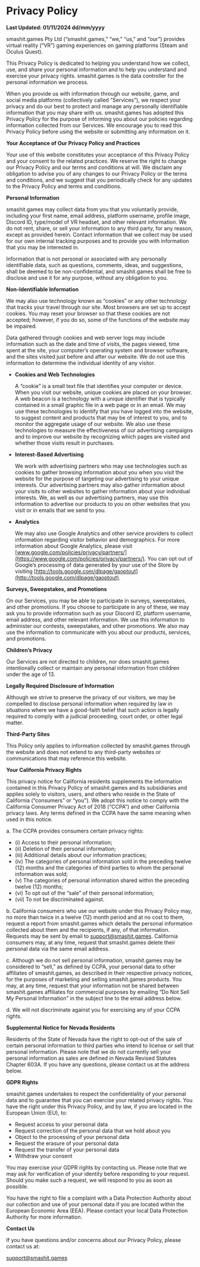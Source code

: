 ﻿# Privacy Policy

**Last Updated: 01/11/2024 dd/mm/yyyy**

smashit.games Pty Ltd (“smashit.games,” “we,” “us,” and “our”) provides virtual reality (“VR”) gaming experiences on gaming platforms (Steam and Oculus Quest).

This Privacy Policy is dedicated to helping you understand how we collect, use, and share your personal information and to help you understand and exercise your privacy rights. smashit.games is the data controller for the personal information we process.

When you provide us with information through our website, game, and social media platforms (collectively called “Services”), we respect your privacy and do our best to protect and manage any personally identifiable information that you may share with us. smashit.games has adopted this Privacy Policy for the purpose of informing you about our policies regarding information collected from our Services. We encourage you to read this Privacy Policy before using the website or submitting any information on it.

**Your Acceptance of Our Privacy Policy and Practices**

Your use of this website constitutes your acceptance of this Privacy Policy and your consent to the related practices. We reserve the right to change our Privacy Policy and our terms and conditions at will. We disclaim any obligation to advise you of any changes to our Privacy Policy or the terms and conditions, and we suggest that you periodically check for any updates to the Privacy Policy and terms and conditions.

**Personal Information**

smashit.games may collect data from you that you voluntarily provide, including your first name, email address, platform username, profile image, Discord ID, type/model of VR headset, and other relevant information. We do not rent, share, or sell your information to any third party, for any reason, except as provided herein. Contact information that we collect may be used for our own internal tracking purposes and to provide you with information that you may be interested in.

Information that is not personal or associated with any personally identifiable data, such as questions, comments, ideas, and suggestions, shall be deemed to be non-confidential, and smashit.games shall be free to disclose and use it for any purpose, without any obligation to you.

**Non-Identifiable Information**

We may also use technology known as “cookies” or any other technology that tracks your travel through our site. Most browsers are set up to accept cookies. You may reset your browser so that these cookies are not accepted; however, if you do so, some of the functions of the website may be impaired.

Data gathered through cookies and web server logs may include information such as the date and time of visits, the pages viewed, time spent at the site, your computer’s operating system and browser software, and the sites visited just before and after our website. We do not use this information to determine the individual identity of any visitor.

- **Cookies and Web Technologies**

  A “cookie” is a small text file that identifies your computer or device. When you visit our website, unique cookies are placed on your browser. A web beacon is a technology with a unique identifier that is typically contained in a small graphic file in a web page or in an email. We may use these technologies to identify that you have logged into the website, to suggest content and products that may be of interest to you, and to monitor the aggregate usage of our website. We also use these technologies to measure the effectiveness of our advertising campaigns and to improve our website by recognizing which pages are visited and whether those visits result in purchases.

- **Interest-Based Advertising**

  We work with advertising partners who may use technologies such as cookies to gather browsing information about you when you visit the website for the purpose of targeting our advertising to your unique interests. Our advertising partners may also gather information about your visits to other websites to gather information about your individual interests. We, as well as our advertising partners, may use this information to advertise our products to you on other websites that you visit or in emails that we send to you.

- **Analytics**

  We may also use Google Analytics and other service providers to collect information regarding visitor behavior and demographics. For more information about Google Analytics, please visit [www.google.com/policies/privacy/partners/](https://www.google.com/policies/privacy/partners/). You can opt out of Google’s processing of data generated by your use of the Store by visiting [http://tools.google.com/dlpage/gaoptout](http://tools.google.com/dlpage/gaoptout).

**Surveys, Sweepstakes, and Promotions**

On our Services, you may be able to participate in surveys, sweepstakes, and other promotions. If you choose to participate in any of these, we may ask you to provide information such as your Discord ID, platform username, email address, and other relevant information. We use this information to administer our contests, sweepstakes, and other promotions. We also may use the information to communicate with you about our products, services, and promotions.

**Children’s Privacy**

Our Services are not directed to children, nor does smashit.games intentionally collect or maintain any personal information from children under the age of 13.

**Legally Required Disclosure of Information**

Although we strive to preserve the privacy of our visitors, we may be compelled to disclose personal information when required by law in situations where we have a good-faith belief that such action is legally required to comply with a judicial proceeding, court order, or other legal matter.

**Third-Party Sites**

This Policy only applies to information collected by smashit.games through the website and does not extend to any third-party websites or communications that may reference this website.

**Your California Privacy Rights**

This privacy notice for California residents supplements the information contained in this Privacy Policy of smashit.games and its subsidiaries and applies solely to visitors, users, and others who reside in the State of California (“consumers” or “you”). We adopt this notice to comply with the California Consumer Privacy Act of 2018 (“CCPA”) and other California privacy laws. Any terms defined in the CCPA have the same meaning when used in this notice.

a. The CCPA provides consumers certain privacy rights:

- (i) Access to their personal information;
- (ii) Deletion of their personal information;
- (iii) Additional details about our information practices;
- (iv) The categories of personal information sold in the preceding twelve (12) months and the categories of third parties to whom the personal information was sold;
- (v) The categories of personal information shared within the preceding twelve (12) months;
- (vi) To opt out of the “sale” of their personal information;
- (vii) To not be discriminated against.

b. California consumers who use our website under this Privacy Policy may, no more than twice in a twelve (12) month period and at no cost to them, request a report from smashit.games which details the personal information collected about them and the recipients, if any, of that information. Requests may be sent by email to [support@smashit.games](mailto:support@smashit.games). California consumers may, at any time, request that smashit.games delete their personal data via the same email address.

c. Although we do not sell personal information, smashit.games may be considered to “sell,” as defined by CCPA, your personal data to other affiliates of smashit.games, as described in their respective privacy notices, for the purposes of marketing and selling smashit.games products. You may, at any time, request that your information not be shared between smashit.games affiliates for commercial purposes by emailing “Do Not Sell My Personal Information” in the subject line to the email address below.

d. We will not discriminate against you for exercising any of your CCPA rights.

**Supplemental Notice for Nevada Residents**

Residents of the State of Nevada have the right to opt-out of the sale of certain personal information to third parties who intend to license or sell that personal information. Please note that we do not currently sell your personal information as sales are defined in Nevada Revised Statutes Chapter 603A. If you have any questions, please contact us at the address below.

**GDPR Rights**

smashit.games undertakes to respect the confidentiality of your personal data and to guarantee that you can exercise your related privacy rights. You have the right under this Privacy Policy, and by law, if you are located in the European Union (EU), to:

- Request access to your personal data
- Request correction of the personal data that we hold about you
- Object to the processing of your personal data
- Request the erasure of your personal data
- Request the transfer of your personal data
- Withdraw your consent

You may exercise your GDPR rights by contacting us. Please note that we may ask for verification of your identity before responding to your request. Should you make such a request, we will respond to you as soon as possible.

You have the right to file a complaint with a Data Protection Authority about our collection and use of your personal data if you are located within the European Economic Area (EEA). Please contact your local Data Protection Authority for more information.

**Contact Us**

If you have questions and/or concerns about our Privacy Policy, please contact us at:

[support@smashit.games](mailto:support@smashit.games)
